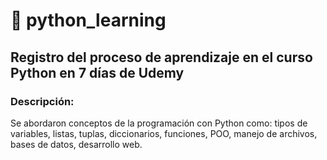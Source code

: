 # 📙 python_learning

## Registro del proceso de aprendizaje en el curso Python en 7 días de Udemy

### Descripción: 

Se abordaron conceptos de la programación con Python como: tipos de variables, listas, tuplas, diccionarios, funciones, POO, manejo de archivos, bases de datos, desarrollo web.
